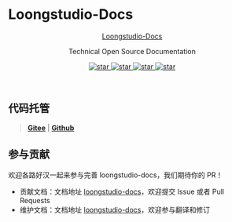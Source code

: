 # Loongstudio-Docs

<p align="center">
  <a href="https://loongstudio.github.io/docs">
   Loongstudio-Docs
  </a>
</p>

<p align="center">
  Technical Open Source Documentation
</p>

<p align="center">
  <a href="https://nodejs.org/">
    <img alt="star" class="no-zoom" src="https://img.shields.io/badge/node-v16.16.0-blue">
  </a>

  <a href="https://yarnpkg.com/">
    <img alt="star" class="no-zoom" src="https://img.shields.io/badge/yarn-v1.22.19-blue">
  </a>

  <a href="https://www.npmjs.com/">
    <img alt="star" class="no-zoom" src="https://img.shields.io/badge/npm-v8.11.0-blue">
  </a>

  <a href="https://vuepress.vuejs.org/">
    <img alt="star" class="no-zoom" src="https://img.shields.io/badge/vuepress-v1.9.7-blue">
  </a>
</p>

<br/>

## 代码托管

> **[Gitee](https://gitee.com/loongstudio/docs)** | **[Github](https://github.com/loongstudio/docs)**

## 参与贡献

欢迎各路好汉一起来参与完善 loongstudio-docs，我们期待你的 PR！

- 贡献文档：文档地址 [loongstudio-docs](https://github.com/loongstudio/docs)，欢迎提交 Issue 或者 Pull Requests
- 维护文档：文档地址 [loongstudio-docs](https://loongstudio.github.io/docs)，欢迎参与翻译和修订
